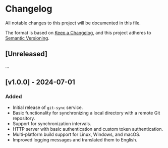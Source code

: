 <!--
 Copyright 2024 Aleksey Dobshikov
 
 Licensed under the Apache License, Version 2.0 (the "License");
 you may not use this file except in compliance with the License.
 You may obtain a copy of the License at
 
     https://www.apache.org/licenses/LICENSE-2.0
 
 Unless required by applicable law or agreed to in writing, software
 distributed under the License is distributed on an "AS IS" BASIS,
 WITHOUT WARRANTIES OR CONDITIONS OF ANY KIND, either express or implied.
 See the License for the specific language governing permissions and
 limitations under the License.
-->

# Changelog

All notable changes to this project will be documented in this file.

The format is based on [Keep a Changelog](https://keepachangelog.com/en/1.0.0/),
and this project adheres to [Semantic Versioning](https://semver.org/spec/v2.0.0.html).

## [Unreleased]
...

## [v1.0.0] - 2024-07-01
### Added
- Initial release of `git-sync` service.
- Basic functionality for synchronizing a local directory with a remote Git repository.
- Support for synchronization intervals.
- HTTP server with basic authentication and custom token authentication.
- Multi-platform build support for Linux, Windows, and macOS.
- Improved logging messages and translated them to English.